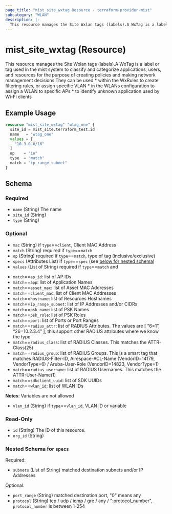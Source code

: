 ```yaml
---
page_title: "mist_site_wxtag Resource - terraform-provider-mist"
subcategory: "WLAN"
description: |-
  This resource manages the Site Wxlan tags (labels).A WxTag is a label or tag used in the mist system to classify and categorize applications, users, and resources for the purpose of creating policies and making network management decisions.They can be used   * within the WxRules to create filtering rules, or assign specific VLAN  * in the WLANs configuration to assign a WLAN to specific APs  * to identify unknown application used by Wi-Fi clients
---
```


# mist_site_wxtag (Resource)

This resource manages the Site Wxlan tags (labels).A WxTag is a label or tag used in the mist system to classify and categorize applications, users, and resources for the purpose of creating policies and making network management decisions.They can be used   * within the WxRules to create filtering rules, or assign specific VLAN  * in the WLANs configuration to assign a WLAN to specific APs  * to identify unknown application used by Wi-Fi clients


## Example Usage

```terraform
resource "mist_site_wxtag" "wtag_one" {
  site_id = mist_site.terraform_test.id
  name   = "wtag_one"
  values = [
    "10.3.0.0/16"
  ]
  op    = "in"
  type  = "match"
  match = "ip_range_subnet"
}
```

<!-- schema generated by tfplugindocs -->
## Schema

### Required

- `name` (String) The name
- `site_id` (String)
- `type` (String)

### Optional

- `mac` (String) if `type`==`client`, Client MAC Address
- `match` (String) required if `type`==`match`
- `op` (String) required if `type`==`match`, type of tag (inclusive/exclusive)
- `specs` (Attributes List) if `type`==`spec` (see [below for nested schema](#nestedatt--specs))
- `values` (List of String) required if `type`==`match` and
* `match`==`ap_id`: list of AP IDs
* `match`==`app`: list of Application Names
* `match`==`asset_mac`: list of Asset MAC Addresses
* `match`==`client_mac`: list of Client MAC Addresses
* `match`==`hostname`: list of Resources Hostnames
* `match`==`ip_range_subnet`: list of IP Addresses and/or CIDRs
* `match`==`psk_name`: list of PSK Names
* `match`==`psk_role`: list of PSK Roles
* `match`==`port`: list of Ports or Port Ranges
* `match`==`radius_attr`: list of RADIUS Attributes. The values are [ “6=1”, “26=10.2.3.4” ], this support other RADIUS attributes where we know the type
* `match`==`radius_class`: list of RADIUS Classes. This matches the ATTR-Class(25)
* `match`==`radius_group`: list of RADIUS Groups. This is a smart tag that matches RADIUS-Filter-ID, Airespace-ACL-Name (VendorID=14179, VendorType=6) / Aruba-User-Role (VendorID=14823, VendorType=1)
* `match`==`radius_username`: list of RADIUS Usernames. This matches the ATTR-User-Name(1)
* `match`==`sdkclient_uuid`: list of SDK UUIDs
* `match`==`wlan_id`: list of WLAN IDs

**Notes**:
Variables are not allowed
- `vlan_id` (String) if `type`==`vlan_id`, VLAN ID or variable

### Read-Only

- `id` (String) The ID of this resource.
- `org_id` (String)

<a id="nestedatt--specs"></a>
### Nested Schema for `specs`

Required:

- `subnets` (List of String) matched destination subnets and/or IP Addresses

Optional:

- `port_range` (String) matched destination port, "0" means any
- `protocol` (String) tcp / udp / icmp / gre / any / ":protocol_number", `protocol_number` is between 1-254


